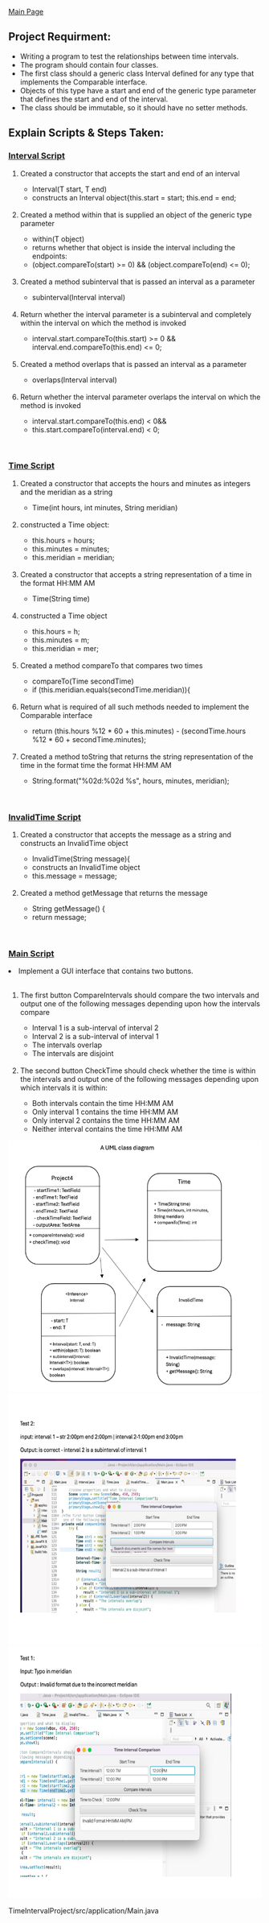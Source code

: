<a href="https://amberkrodriguez.github.io/Portfolio-/">Main Page</a>

<h2>Project Requirment:</h2>  
<ul>
<li> Writing a program to test the relationships between time intervals. </li>
<li> The program should contain four classes. </li>
<li> The first class should a generic class Interval defined for any type that implements the Comparable interface. </li>
<li> Objects of this type have a start and end of the generic type parameter that defines the start and end of the interval.</li>
<li> The class should be immutable, so it should have no setter methods. </li>
</ul>

<h2>Explain Scripts & Steps Taken:</h2>

<h3><a href="https://github.com/AmberKRodriguez/TimeIntervalCheck/blob/main/TimeIntervalCode/Interval.java">Interval Script</a></h3>

<ol>
<li>Created a constructor that accepts the start and end of an interval</li>
		<ul>
			<li>Interval(T start, T end)</li>
			<li>constructs an Interval object{this.start = start; this.end = end;</li>
		</ul>
<br>	
<li>Created a method within that is supplied an object of the generic type parameter</li>
		<ul>
			<li>within(T object)</li>
			<li>returns whether that object is inside the interval including the endpoints:</li>
			<li>(object.compareTo(start) >= 0) && (object.compareTo(end) <= 0);</li>
		</ul>
<br>	
<li>Created a method subinterval that is passed an interval as a parameter</li>
	<ul>
		<li>subinterval(Interval<T> interval)</li>
	</ul>
<br>
<li>Return whether the interval parameter is a subinterval and completely within the interval on which the method is invoked</li>
	<ul>
		<li>interval.start.compareTo(this.start) >= 0 && interval.end.compareTo(this.end) <= 0;</li>
	</ul>
<br>
<li>Created a method overlaps that is passed an interval as a parameter</li>
	<ul>
		<li>overlaps(Interval<T> interval)</li>
	</ul>
<br>
<li>Return whether the interval parameter overlaps the interval on which the method is invoked</li>
	<ul>
		<li>interval.start.compareTo(this.end) < 0&&</li>
		<li>this.start.compareTo(interval.end) < 0;</li>
	</ul>
</ol>
		
<br>
<h3><a href="TimeIntervalCode/Time.java">Time Script</a></h3>
<ol>
<li>Created a constructor that accepts the hours and minutes as integers and the meridian as a string </li>
		<ul>
			<li>Time(int hours, int minutes, String meridian) </li>
		</ul>
<br>	 
<li>constructed a Time object:</li>
		<ul>
			<li>this.hours = hours;</li>
			<li>this.minutes = minutes;</li>
			<li>this.meridian = meridian;</li>
		</ul>
<br>
<li>Created a constructor that accepts a string representation of a time in the format HH:MM AM </li>
		<ul>
			<li>Time(String time)</li>
		</ul>
<br>
<li>constructed a Time object </li>
		<ul>
			<li>this.hours = h;</li>
			<li>this.minutes = m;</li>
			<li>this.meridian = mer;</li>
		</ul>
<br>
<li>Created a method compareTo that compares two times</li>
		<ul>
			<li>compareTo(Time secondTime)</li>
			<li>if (this.meridian.equals(secondTime.meridian)){ </li>
		</ul>
<br>
<li>Return what is required of all such methods needed to implement the Comparable interface</li>
		<ul>
			<li>return (this.hours %12 * 60 + this.minutes) - (secondTime.hours %12 * 60 + secondTime.minutes);</li>
		</ul>
<br>

<li>Created a method toString that returns the string representation of the time in the format time the format HH:MM AM</li>
		<ul>
			<li>String.format("%02d:%02d %s", hours, minutes, meridian);</li>
		</ul>

</ol>

<br>
<h3><a href="TimeIntervalCode/InvalidTime.java">InvalidTime Script</a></h3> 
<ol>
<li>Created a constructor that accepts the message as a string and constructs an InvalidTime object </li>
	<ul>
		<li>InvalidTime(String message){</li>
		<li>constructs an InvalidTime object </li>
		<li>this.message = message;</li>
	</ul>
<br>
<li>Created a method getMessage that returns the message</li>
	<ul>
		<li>String getMessage() { </li>
		<li>return message;</li>
	</ul>
</ol>
<br>

<h3><a href="https://github.com/AmberKRodriguez/TimeIntervalCheck/blob/main/TimeIntervalCode/Main.java">Main Script</a></h3> 


<li>Implement a GUI interface that contains two buttons.</li>
<br>
<ol>
	<li>The first button CompareIntervals should compare the two intervals and output one of the following messages depending upon how the intervals compare</li>
		<ul>
			<li>Interval 1 is a sub-interval of interval 2</li>
			<li>Interval 2 is a sub-interval of interval 1</li>
			<li>The intervals overlap</li>
			<li>The intervals are disjoint</li>
 		</ul>
	<br>
  <li>The second button CheckTime should check whether the time is within the intervals and output one of the following messages depending upon which intervals it is within:</li>
  		<ul>
			<li>Both intervals contain the time HH:MM AM</li>
			<li>Only interval 1 contains the time HH:MM AM</li>
			<li>Only interval 2 contains the time HH:MM AM</li>
			<li>Neither interval contains the time HH:MM AM</li>
		</ul>
</ol>

<img class="image" src="Screen Shot 2025-08-20 at 3.32.15 PM.png" height="500" />
<img class="image" src="Screen Shot 2025-08-20 at 3.32.40 PM.png" height="500" /> 
<img class="image" src="Screen Shot 2025-08-20 at 3.32.29 PM.png" height="500" /> 

TimeIntervalProject/src/application/Main.java
